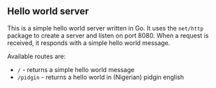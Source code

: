 ## Hello world server

This is a simple hello world server written in Go. It uses the `net/http` package to create a server and listen on port 8080. When a request is received, it responds with a simple hello world message.

Available routes are:
- `/` - returns a simple hello world message
- `/pidgin` - returns a hello world in (Nigerian) pidgin english
